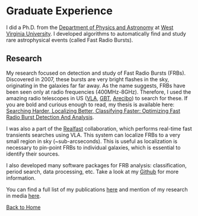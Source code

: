 # Graduate Experience

I did a Ph.D. from the [Department of Physics and Astronomy](https://physics.wvu.edu/) at [West Virginia University](https://www.wvu.edu/). 
I developed algorithms to automatically find and study rare astrophysical events (called Fast Radio Bursts). 

## Research

My research focused on detection and study of Fast Radio Bursts (FRBs). Discovered in 2007, these bursts are very bright flashes in the sky, originating in the galaxies far far away. As the name suggests, FRBs have been seen only at radio frequencies (400MHz-8GHz). Therefore, I used the amazing radio telescopes in US ([VLA](http://www.vla.nrao.edu/), [GBT](https://greenbankobservatory.org/science/telescopes/gbt/), [Arecibo](https://www.naic.edu/ao/new-landing)) to search for these. If you are bold and curious enough to read, my thesis is available here: [Searching Harder, Localizing Better, Classifying Faster: Optimizing Fast Radio Burst Detection And Analysis](https://researchrepository.wvu.edu/etd/10249/).

I was also a part of the [Realfast](http://realfast.io/) collaboration, which performs real-time fast transients searches using VLA. This system can localize FRBs to a very small region in sky (~sub-arcseconds). This is useful as localization is necessary to pin-point FRBs to individual galaxies, which is essential to identify their sources. 

I also developed many software packages for FRB analysis: classification, period search, data processing, etc. Take a look at my [Github](https://github.com/KshitijAggarwal) for more information.  

You can find a full list of my publications [here](https://ui.adsabs.harvard.edu/public-libraries/yUUKwaFhRVu2DCvZ4A3HXg) and mention of my research in media [here](media.md).


[Back to Home](index.md)
